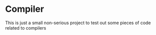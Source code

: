 Compiler
========

This is just a small non-serious project to test out some pieces of code related to compilers
